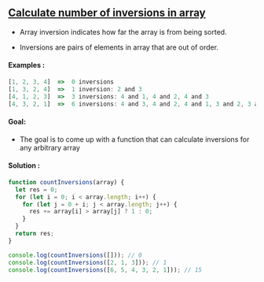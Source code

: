 ## [Calculate number of inversions in array](https://www.codewars.com/kata/537529f42993de0e0b00181f)

- Array inversion indicates how far the array is from being sorted.

- Inversions are pairs of elements in array that are out of order.

#### Examples :

```js
[1, 2, 3, 4]  =>  0 inversions
[1, 3, 2, 4]  =>  1 inversion: 2 and 3
[4, 1, 2, 3]  =>  3 inversions: 4 and 1, 4 and 2, 4 and 3
[4, 3, 2, 1]  =>  6 inversions: 4 and 3, 4 and 2, 4 and 1, 3 and 2, 3 and 1, 2 and 1
```

#### Goal:

- The goal is to come up with a function that can calculate inversions for any arbitrary array

#### Solution :

```js
function countInversions(array) {
  let res = 0;
  for (let i = 0; i < array.length; i++) {
    for (let j = 0 + i; j < array.length; j++) {
      res += array[i] > array[j] ? 1 : 0;
    }
  }
  return res;
}

console.log(countInversions([])); // 0
console.log(countInversions([2, 1, 3])); // 1
console.log(countInversions([6, 5, 4, 3, 2, 1])); // 15
```
